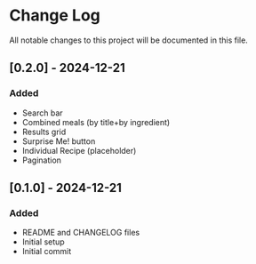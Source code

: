 # Change Log
All notable changes to this project will be documented in this file.

## [0.2.0] - 2024-12-21

### Added
- Search bar
- Combined meals (by title+by ingredient)
- Results grid
- Surprise Me! button
- Individual Recipe (placeholder)
- Pagination

## [0.1.0] - 2024-12-21

### Added
- README and CHANGELOG files
- Initial setup
- Initial commit